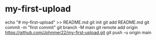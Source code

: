 # my-first-upload
echo "# my-first-upload" >> README.md
git init
git add README.md
git commit -m "first commit"
git branch -M main
git remote add origin https://github.com/Johnmer22/my-first-upload.git
git push -u origin main
